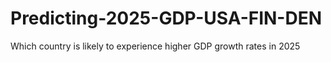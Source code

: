 # Predicting-2025-GDP-USA-FIN-DEN
Which country is likely to experience higher GDP growth rates in 2025
